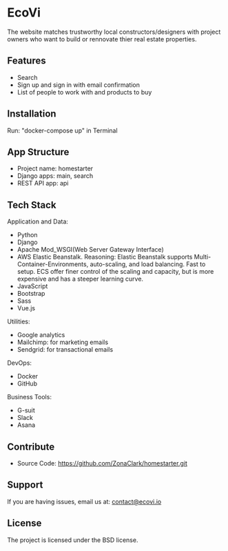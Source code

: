 # EcoVi

The website matches trustworthy local constructors/designers with project owners who want to build or rennovate thier real estate properties.

Features
------------

- Search
- Sign up and sign in with email confirmation
- List of people to work with and products to buy

Installation
------------

Run: "docker-compose up" in Terminal

App Structure
------------

* Project name: homestarter
* Django apps: main, search
* REST API app: api



Tech Stack
------------
Application and Data:
- Python
- Django
- Apache Mod_WSGI(Web Server Gateway Interface)
- AWS Elastic Beanstalk. Reasoning: Elastic Beanstalk supports Multi-Container-Environments, auto-scaling, and load balancing. Fast to setup. ECS offer finer control of the scaling and capacity, but is more expensive and has a steeper learning curve.
- JavaScript
- Bootstrap
- Sass
- Vue.js

Utilities:
- Google analytics
- Mailchimp: for marketing emails
- Sendgrid: for transactional emails

DevOps:
- Docker
- GitHub

Business Tools:
- G-suit
- Slack
- Asana

Contribute
------------

- Source Code: https://github.com/ZonaClark/homestarter.git

Support
------------

If you are having issues, email us at: contact@ecovi.io

License
------------

The project is licensed under the BSD license.
